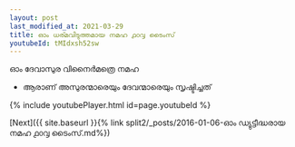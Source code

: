 ```yaml
---
layout: post
last_modified_at: 2021-03-29
title: ഓം ധര്മവിടുത്തമായ നമഹ ൧൦൮ ടൈംസ്
youtubeId: tMIdxsh52sw
---
```

 
 
 ഓം ദേവാസുര വിനൈർമത്രെ നമഹ 
 
 -  ആരാണ് അസുരന്മാരെയും ദേവന്മാരെയും സൃഷ്ടിച്ചത് 
 
  
 
  
 
 
 
 
 
 


{% include youtubePlayer.html id=page.youtubeId %}
 
[Next]({{ site.baseurl }}{% link  split2/_posts/2016-01-06-ഓം ഡ്യുട്ടീദ്ധരായ നമഹ ൧൦൮ ടൈംസ്.md%})
 
